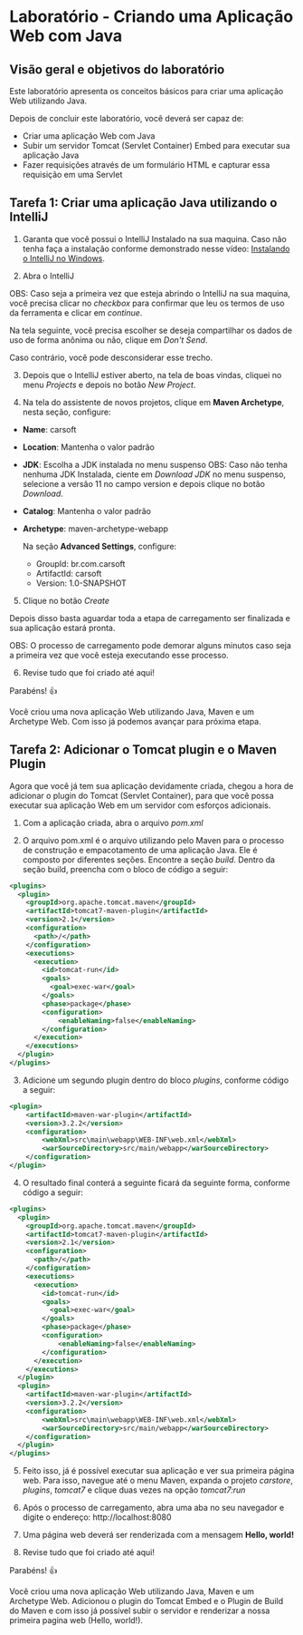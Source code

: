 # Laboratório - Criando uma Aplicação Web com Java

## Visão geral e objetivos do laboratório

Este laboratório apresenta os conceitos básicos para criar uma aplicação Web utilizando Java.

Depois de concluir este laboratório, você deverá ser capaz de:

- Criar uma aplicação Web com Java
- Subir um servidor Tomcat (Servlet Container) Embed para executar sua aplicação Java
- Fazer requisições através de um formulário HTML e capturar essa requisição em uma Servlet

## Tarefa 1: Criar uma aplicação Java utilizando o IntelliJ

1) Garanta que você possui o IntelliJ Instalado na sua maquina. Caso não tenha faça a instalação conforme demonstrado nesse vídeo: [Instalando o IntelliJ no Windows](https://youtu.be/RBxAySum8UU).

2) Abra o IntelliJ

OBS: Caso seja a primeira vez que esteja abrindo o IntelliJ na sua maquina, você precisa clicar no *checkbox* para confirmar que leu os termos de uso da ferramenta e clicar em *continue*.

Na tela seguinte, você precisa escolher se deseja compartilhar os dados de uso de forma anônima ou não, clique em *Don't Send*.

Caso contrário, você pode desconsiderar esse trecho.

3) Depois que o IntelliJ estiver aberto, na tela de boas vindas, cliquei no menu *Projects* e depois no botão *New Project*.

4) Na tela do assistente de novos projetos, clique em **Maven Archetype**, nesta seção, configure:

- **Name**: carsoft
- **Location**: Mantenha o valor padrão
- **JDK**: Escolha a JDK instalada no menu suspenso
  OBS: Caso não tenha nenhuma JDK Instalada, ciente em *Download JDK* no menu suspenso, selecione a versão 11 no campo version e depois clique no botão *Download*.
- **Catalog**: Mantenha o valor padrão
- **Archetype**: maven-archetype-webapp

  Na seção **Advanced Settings**, configure:
  - GroupId: br.com.carsoft
  - ArtifactId: carsoft
  - Version: 1.0-SNAPSHOT


5) Clique no botão *Create*

Depois disso basta aguardar toda a etapa de carregamento ser finalizada e sua aplicação estará pronta.

OBS: O processo de carregamento pode demorar alguns minutos caso seja a primeira vez que você esteja executando esse processo.

6) Revise tudo que foi criado até aqui!

Parabéns! :+1:

Você criou uma nova aplicação Web utilizando Java, Maven e um Archetype Web. Com isso já podemos avançar para próxima etapa.


## Tarefa 2: Adicionar o Tomcat plugin e o Maven Plugin

Agora que você já tem sua aplicação devidamente criada, chegou a hora de adicionar o plugin do Tomcat (Servlet Container), para que você possa executar sua aplicação Web em um servidor com esforços adicionais.

1) Com a aplicação criada, abra o arquivo *pom.xml*

2) O arquivo pom.xml é o arquivo utilizando pelo Maven para o processo de construção e empacotamento de uma aplicação Java. Ele é composto por diferentes seções. Encontre a seção *build*. Dentro da seção build, preencha com o bloco de código a seguir:

```xml
<plugins>
  <plugin>
    <groupId>org.apache.tomcat.maven</groupId>
    <artifactId>tomcat7-maven-plugin</artifactId>
    <version>2.1</version>
    <configuration>
      <path>/</path>
    </configuration>
    <executions>
      <execution>
        <id>tomcat-run</id>
        <goals>
          <goal>exec-war</goal>
        </goals>
        <phase>package</phase>
        <configuration>
            <enableNaming>false</enableNaming>
        </configuration>
      </execution>
    </executions>
  </plugin>
</plugins>
```

3) Adicione um segundo plugin dentro do bloco *plugins*, conforme código a seguir:

```xml
<plugin>
    <artifactId>maven-war-plugin</artifactId>
    <version>3.2.2</version>
    <configuration>
        <webXml>src\main\webapp\WEB-INF\web.xml</webXml>
        <warSourceDirectory>src/main/webapp</warSourceDirectory>
    </configuration>
</plugin>
```

4) O resultado final conterá a seguinte ficará da seguinte forma, conforme código a seguir:

```xml
<plugins>
  <plugin>
    <groupId>org.apache.tomcat.maven</groupId>
    <artifactId>tomcat7-maven-plugin</artifactId>
    <version>2.1</version>
    <configuration>
      <path>/</path>
    </configuration>
    <executions>
      <execution>
        <id>tomcat-run</id>
        <goals>
          <goal>exec-war</goal>
        </goals>
        <phase>package</phase>
        <configuration>
            <enableNaming>false</enableNaming>
        </configuration>
      </execution>
    </executions>
  </plugin>
  <plugin>
    <artifactId>maven-war-plugin</artifactId>
    <version>3.2.2</version>
    <configuration>
        <webXml>src\main\webapp\WEB-INF\web.xml</webXml>
        <warSourceDirectory>src/main/webapp</warSourceDirectory>
    </configuration>
  </plugin>
</plugins>
```

5) Feito isso, já é possível executar sua aplicação e ver sua primeira página web. Para isso, navegue até o menu Maven, expanda o projeto *carstore*, *plugins*, *tomcat7* e clique duas vezes na opção *tomcat7:run*

6) Após o processo de carregamento, abra uma aba no seu navegador e digite o endereço: http://localhost:8080

7) Uma página web deverá ser renderizada com a mensagem **Hello, world!**

8) Revise tudo que foi criado até aqui!

Parabéns! :+1:

Você criou uma nova aplicação Web utilizando Java, Maven e um Archetype Web. Adicionou o plugin do Tomcat Embed e o Plugin de Build do Maven e com isso já possível subir o servidor e renderizar a nossa primeira pagina web (Hello, world!).

